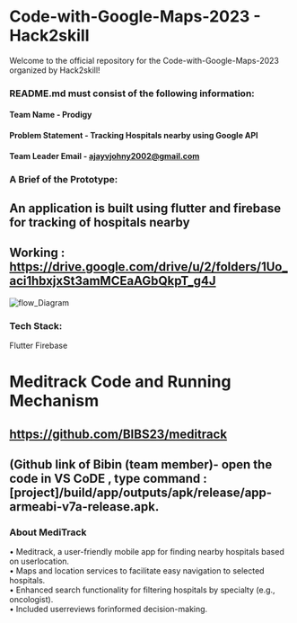 # Code-with-Google-Maps-2023 - Hack2skill

Welcome to the official repository for the Code-with-Google-Maps-2023 organized by Hack2skill!


### README.md must consist of the following information:

#### Team Name - Prodigy
#### Problem Statement - Tracking Hospitals nearby using Google API
#### Team Leader Email - ajayvjohny2002@gmail.com

### A Brief of the Prototype:
  ## An application is built using flutter and firebase for tracking of hospitals nearby
  ## Working : https://drive.google.com/drive/u/2/folders/1Uo_aci1hbxjxSt3amMCEaAGbQkpT_g4J
  
  ![flow_Diagram](https://github.com/AjayJohny-2002/Code-with-Google-Maps/assets/83871660/ef6f89cc-9e67-496c-b7b5-bcbea137f034)

  
### Tech Stack: 
   Flutter
   Firebase

# Meditrack Code and Running Mechanism

## https://github.com/BIBS23/meditrack

## (Github link of Bibin (team member)- open the code in VS CoDE , type command : [project]/build/app/outputs/apk/release/app-armeabi-v7a-release.apk.
   
### About MediTrack

• Meditrack, a user-friendly mobile app for finding nearby hospitals based on
userlocation.\
• Maps and location services to facilitate easy navigation to selected
hospitals.\
• Enhanced search functionality for filtering hospitals by specialty (e.g.,
oncologist).\
• Included userreviews forinformed decision-making.

